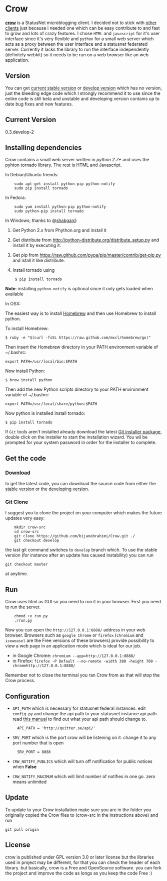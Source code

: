 Crow
====
[**crow**](https://github.com/bijanebrahimi/crow) is a StatusNet microblogging client. I decided not to stick with [other clients](http://federation.skilledtests.com/Statusnet_clients.html) just because i needed one which can be easy contribute to and fast to grow and lots of crazy features. I chose `HTML` and `javascript` for it's user interface since it's very flexible and `python` for a small web server which acts as a proxy between the user interface and a statusnet federated server. Currently it lacks the library to run the interface independently (definitely webkit) so it needs to be run on a web browser like an web application.

Version
---------------
You can get [current stable version](https://github.com/bijanebrahimi/crow) or [develop version](https://github.com/bijanebrahimi/crow/tree/develop) which has no version, just the bleeding edge code which I strongly recommend it to use since the entire code is still beta and unstable and developing version contains up to date bug fixes and new features.


Current Version
---------------
0.3.develop-2


Installing dependencies
---------------

Crow contains a small web server written in *python 2.7+* and uses the pyhton tornado library.  The rest is HTML and Javascript.

In Debian/Ubuntu friends:

        sudo apt-get install python-pip python-notify
        sudo pip install tornado

In Fedora:

        sudo yum install python-pip python-notify
        sudo python-pip install tornado

In Windows; thanks to @[shabgard](http://quitter.se/shabgard):

1. Get Python 2.x from Phython.org and install it
2. Get distribute from http://python-distribute.org/distribute_setup.py and install it by executing it.
3. Get pip from https://raw.github.com/pypa/pip/master/contrib/get-pip.py and istall it like distribute.
4. Install tornado using 

        $ pip install tornado

**Note**: installing `python-notify` is optional since it only gets loaded when available

In OSX:

The easiest way is to install [Homebrew](http://brew.sh/) and then use Homebrew to install python. 

To install Homebrew: 

	$ ruby -e "$(curl -fsSL https://raw.github.com/mxcl/homebrew/go)"

Then insert the Homebrew directory in your PATH environment variable of  ~/.bashrc:

	export PATH=/usr/local/bin:$PATH

Now install Python:

	$ brew install python

Then add the new Python scripts directory to your PATH environment variable of  ~/.bashrc:

	export PATH=/usr/local/share/python:$PATH

Now python is installed install tornado: 

	$ pip install tornado

If `Git` tools aren't installed already download the latest [Git installer package](http://code.google.com/p/git-osx-installer/downloads/list?can=3), double click on the installer to start the installation wizard. You wil be prompted for your system password in order for the installer to complete.


Get the code
---------------

### Download

to get the latest code, you can download the source code from either the [stable version](https://github.com/bijanebrahimi/crow) or the [developing version](https://github.com/bijanebrahimi/crow/tree/develop).

### Git Clone

I suggest you to clone the project on your computer which makes the future updates very easy:

        mkdir crow-src
        cd crow-src
        git clone https://github.com/bijanebrahimi/Crow.git ./
        git checkout develop

the last git command switches to `develop` branch which. To use the stable version (for instance after an update has caused instability) you can run

	git checkout master 

at anytime.


Run
---------------

Crow uses html as GUI so you need to run it in your browser. 
First you need to run the server.

        chmod +x run.py
        ./run.py

Now you can open the `http://127.0.0.1:8888/` address in your web browser. Browsers such as `google Chrome` or `firefox`
(`chromium` and `iceweasel` are the Free versions of these browsers) provide possibility to
view a web page in an application mode which is ideal for our job.

* in Google Chrome: `chromium --app=http://127.0.0.1:8888/`
* in Firefox: `firefox -P Default --no-remote -width 380 -height 700 -chromehttp://127.0.0.1:8888/`

Remember not to close the terminal you ran Crow from as that will stop the Crow process.


Configuration
---------------

* `API_PATH` which is necessary for statusnet federal instances.
edit `config.py` and change the api path to your statusnet instance api path.
read [this manual](http://status.net/wiki/API_discovery) to find out what your api path should change to.

        API_PATH = 'http://quitter.se/api/'

* `SRV_PORT` which is the port crow will be listening on it. change it to
any port number that is open

        SRV_PORT = 8888

* `CRW_NOTIFY_PUBLICS` which will turn off notification for public notices when **False**

* `CRW_NOTIFY_MAXIMUM` which will limit number of notifies in one go. zero means unlimited


Update
---------------

To update to your Crow installation make sure you are in the folder you originally copied the Crow files to (crow-src in the instructions above) and run

	git pull origin


License
---------------
crow is published under GPL version 3.0 or later license but the libraries
used in project may be different, for that you can check the header of each
library. but basically, crow is a Free and OpenSource software. you can fork
the project and improve the code as longs as you keep the code Free :)

